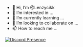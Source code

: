 - 👋 Hi, I’m @Lenzycikk
- 👀 I’m interested in ...
- 🌱 I’m currently learning ...
- 💞️ I’m looking to collaborate on ...
- 📫 How to reach me ...

[![Discord Presence](https://lanyard-profile-readme.vercel.app/api/896834304930369578?hideDiscrim=true)](https://discord.com/users/239330400223232000)
